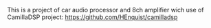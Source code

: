 This is a project of car audio processor and 8ch amplifier wich use of CamillaDSP project: https://github.com/HEnquist/camilladsp
